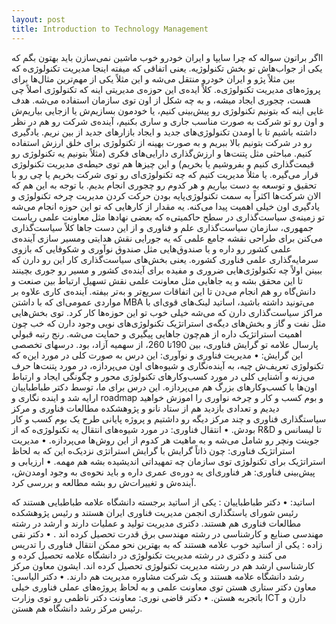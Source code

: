 ```yaml
---
layout: post
title: Introduction to Technology Management
---
```


ااگر براتون سواله که چرا سایپا و ایران خودرو خوب ماشین نمی‌سازن باید بهتون بگم که یکی از جواب‌هاش تو بخش تکنولوژیه. یعنی اتفاقی که میفته اینجا مدیریت تکنولوژی‌ه که بین مثلاً پژو و ایران خودرو منتقل می‌شه و این مثلاً یکی از مهم‌ترین مثال‌ها برای پروژه‌های مدیریت تکنولوژی‌‌ه.
کلاً ایده‌ی این حوزه‌ی مدیریتی اینه که تکنولوژی اصلاً چی هست، چجوری ایجاد میشه، و به چه شکل از اون توی سازمان استفاده می‌شه. هدف غایی اینه که بتونیم تکنولوژی رو پیش‌بینی کنیم، یا خودمون بسازیم‌ش یا ازجایی بیاریم‌ش و اون رو تو شرکت به صورت مناسب جاری و ساری بکنیم، آینده‌ی شرکت رو هم در نظر داشته باشیم تا با اومدن تکنولوژی‌های جدید و ایجاد بازارهای جدید از بین نریم. یادگیری رو در شرکت بتونیم بالا ببریم و به صورت بهینه‌ از تکنولوژی برای خلق ارزش استفاده کنیم. مباحثی مثل پتنت‌ها و ارزش‌گذاری دارایی‌های فکری (مثلاً بتونیم یه تکنولوژی رو قیمت‌گذاری کنیم و بفروشیم یا بخریم) و این چیزها هم توی حیطه‌ی مدیریت تکنولوژی قرار می‌گیره. یا مثلاً مدیریت کنیم که چه تکنولوژی‌ای رو توی شرکت بخریم یا چی رو با تحقیق و توسعه به دست بیاریم و هر کدوم رو چجوری انجام بدیم. با توجه به این هم که الان شرکت‌ها اکثراً به سمت تکنولوژی‌پایه بودن حرکت کردن مدیریت چرخه تکنولوژی و یادگیری اون خیلی اهمیت پیدا می‌کنه. 
یه مقدار از کارهایی که تو این حوزه انجام می‌‌شه تو زمینه‌ی سیاست‌گذاری‌ در سطح حاکمیتی‌ه که بعضی نهادها مثل معاونت علمی ریاست جمهوری، سازمان سیاست‌گذاری علم و فناوری و از این دست جاها کلاً سیاست‌‍‌گذاری می‌کنن برای طراحی نقشه جامع علمی که یه جورایی نقش هدایتی ومسیر سازی آینده‌ی علمی کشور رو داره و یا صندوق‌هایی مثل صندوق نوآوری و شکوفایی که بازوی سرمایه‌گذاری علمی فناوری کشوره. یعنی بخش‌های سیاست‌گذاری کار این رو دارن که ببینن اولاً چه تکنولوژی‌هایی ضروری و مفیده برای آینده‌ی کشور و مسیر رو جوری بچینند تا این محقق بشه و یه جاهایی مثل معاونت علمی نقش تسهیل ارتباط بین صنعت و دانش‌گاه رو هم انجام می‌دن تا این اتفاقات سریع‌تر و به‌تر بیفته.
آینده‌ی کاری علاوه بر مواردی عمومی‌ای که با داشتن MBA می‌تونید داشته باشید، اساتید لینک‌های قوی‌ای با مراکز سیاست‌گذاری دارن که می‌شه خیلی خوب تو این حوزه‌ها کار کرد. توی بخش‌هایی مثل نفت و گاز و بخش‌های دیگه‌ی استراتژیک تکنولوژی‌های نویی وجود دارن که خب چون اهمیت استراتژیک داره از هم‌چون جاهایی پیگیری و حمایت می‌شه. 
رنج رتبه قبولي پارسال علامه تو گرايش فناوری، بين 190تا 260، از سهميه آزاد، بود.
درسهای تخصصی این گرایش:
•	مدیریت فناوری و نوآوری: این درس به صورت کلی در مورد این‌‌ه که تکنولوژی تعریف‌ش چیه، به آینده‌نگاری و شیوه‌های اون می‌پردازه، در مورد پتنت‌ها حرف می‌زنه و آشنایی کلی در مورد کسب‌وکارهای تکنولوژی محور و چگونگی ایجاد و ارتباط اون‌ها با کسب‌وکارهای بزرگ هم می‌پردازه.
این درس برای ما، توسط دکتر طباطباییان ارایه شد و اینده نگاری و roadmap و بوم کسب و کار و چرخه نواوری را اموزش خواهید دیدیم و تعدادی بازدید هم از ستاد نانو و پژوهشکده مطالعات فناوری و مرکز سیاستگذاری فناوری و چند مرکز دیگه رو داشتیم و پروژه پایانی طرح یک بوم کسب و کار بودش.
•	انتقال فناوری: در مورد شیوه‌های انتقال یه تکنولوژی‌ه که از R&D تا لیسانس و جوینت ونچر رو شامل می‌شه و به ماهیت هر کدوم از این روش‌ها می‌پردازه.
•	مدیریت استراتژیک فناوری: چون ذاتاً گرایش با گرایش استراتژی نزدیک‌ه این که به لحاظ استراتژیک برای تکنولوژی توی سازمان چه تمهیداتی اندیشیده بشه هم مهمه.
•	ارزیابی و پیش‌بینی فناوری: هر فناوری‌ای یه دوره‌ی عمری داره و باید نحوه‌ی به وجود اومدن‌ش، آینده‌ش و تغییرات‌ش رو بشه مطالعه و بررسی کرد.

اساتید:
•	دکتر طباطباییان : یکی از اساتید برجسته دانشگاه علامه طباطبایی هستند که رئیس شورای یاستگذاری انجمن مدیریت فناوری ایران هستند و رئیس پژوهشکده مطالعات فناوری هم هستند. دکتری مدیریت تولید و عملیات دارند و ارشد در رشته مهندسی صنایع و کارشناسی در رشته مهندسی برق قدرت تحصیل کرده اند .
•	دکتر نقی زاده : یکی از اساتید خوب علامه هستند که به بهترین نحو ممکن انتقال فناوری را تدریس می کنند و دکتری در رشته مدیریت تکنولوژی در دانشگاه علامه تحصیل کرده و کارشناسی ارشد هم در رشته مدیریت تکنولوژی تحصیل کرده اند. ایشون معاون مرکز رشد دانشگاه علامه هستند و یک شرکت مشاوره مدیریت هم دارند.
•	دکتر الیاسی: معاون دکتر ستاری هستن توی معاونت علمی و به لحاظ پروژه‌های عملی فناوری خیلی باتجربه هستن.
•	دکتر قاضی نوری: معاونت دکتر ناظمی رو توی وزارت ICT دارن و رئیس مرکز رشد دانشگاه هم هستن.
